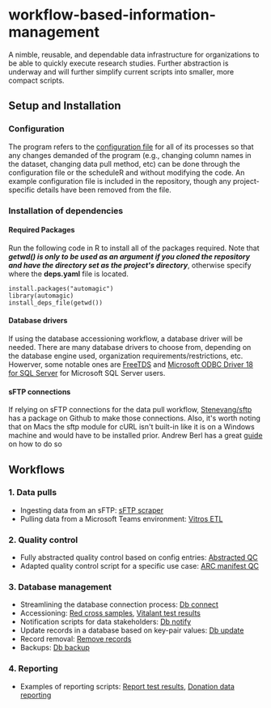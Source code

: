 # workflow-based-information-management
A nimble, reusable, and dependable data infrastructure for organizations to be able to quickly execute research studies. Further abstraction is underway and will further simplify current scripts into smaller, more compact scripts.

## Setup and Installation

### Configuration
The program refers to the [configuration file](./scripts/config.yml) for all of its processes so that any changes demanded of the program (e.g., changing column names in the dataset, changing data pull method, etc) can be done through the configuration file or the scheduleR and without modifying the code. An example configuration file is included in the repository, though any project-specific details have been removed from the file.

### Installation of dependencies

#### Required Packages
Run the following code in R to install all of the packages required. Note that ***getwd() is only to be used as an argument if you cloned the repository and have the directory set as the project's directory***, otherwise specify where the **deps.yaml** file is located.
```
install.packages("automagic")
library(automagic)
install_deps_file(getwd())
```

#### Database drivers
If using the database accessioning workflow, a database driver will be needed. There are many database drivers to choose from, depending on the database engine used, organization requirements/restrictions, etc. Howerver, some notable ones are [FreeTDS]("https://www.freetds.org") and [Microsoft ODBC Driver 18 for SQL Server]("https://docs.microsoft.com/en-us/sql/connect/odbc/download-odbc-driver-for-sql-server?view=sql-server-ver16") for Microsoft SQL Server users.

#### sFTP connections
If relying on sFTP connections for the data pull workflow, [Stenevang/sftp]("https://github.com/stenevang/sftp") has a package on Github to make those connections. Also, it's worth noting that on Macs the sftp module for cURL isn't built-in like it is on a Windows machine and would have to be installed prior. Andrew Berl has a great [guide]("https://andrewberls.com/blog/post/adding-sftp-support-to-curl") on how to do so

## Workflows
### 1. Data pulls
- Ingesting data from an sFTP: [sFTP scraper]("./scripts/arc_sftp_scraper.R")
- Pulling data from a Microsoft Teams environment: [Vitros ETL]("./scripts/cil_vitros_etl.R")

### 2. Quality control
- Fully abstracted quality control based on config entries: [Abstracted QC]("./scripts/helper_scripts/abs_qc.R")
- Adapted quality control script for a specific use case: [ARC manifest QC]("./scripts/helper_scripts/arc_manifest_qc.R")

### 3. Database management
- Streamlining the database connection process: [Db connect]("./scripts/helper_scripts/db_connect.R")
- Accessioning: [Red cross samples]("./scripts/arc_sample_mssql_accessioning.R"), [Vitalant test results]("./scripts/vtl_result_mssql_accessioning.R")
- Notification scripts for data stakeholders: [Db notify]("./scripts/helper_scripts/db_notification.R")
- Update records in a database based on key-pair values: [Db update]("./scripts/helper_scripts/update_mssql_db.R")
- Record removal: [Remove records](./scripts/helper_scripts/remov_records_mssql_db.R)
- Backups: [Db backup]("./scripts/helper_scripts/backup_db.R")

### 4. Reporting
- Examples of reporting scripts: [Report test results]("./scripts/report_test_results_v2.R"), [Donation data reporting]("./scripts/donation_report_prep.R")
